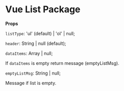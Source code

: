 # Vue List Package

**Props**

`listType`: 'ul' (default) | 'ol' | null;

`header`: String | null (default);

`dataItems`: Array | null;

If `dataItems` is empty return message (emptyListMsg).

`emptyListMsg`: String | null;

Message if list is empty.